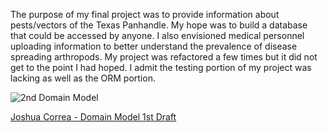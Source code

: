 The purpose of my final project was to provide information about pests/vectors of the Texas Panhandle.
My hope was to build a database that could be accessed by anyone. I also envisioned medical personnel
uploading information to better understand the prevalence of disease spreading arthropods. My project
was refactored a few times but it did not get to the point I had hoped. I admit the testing portion 
of my project was lacking as well as the ORM portion.


![2nd Domain Model](https://user-images.githubusercontent.com/89432089/161450172-5ff304d4-afa7-4306-960d-abcb2215a371.png)

[Joshua Correa - Domain Model 1st Draft](https://user-images.githubusercontent.com/89432089/166168272-334c6ebd-c74c-4073-aa78-8190f35eb66e.jpg)
